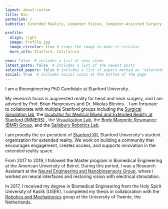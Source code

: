 ```yaml
---
layout: about-custom
title: Bio
permalink: /
subtitle: Extended Reality, Computer Vision, Computer-Assisted Surgery, and Neural Engineering.

profile:
  align: right
  image: Profile.jpg
  image_circular: true # crops the image to make it circular
  more_info: Stanford, California

news: false  # includes a list of news items
latest_posts: false  # includes a list of the newest posts
selected_papers: false # includes a list of papers marked as "selected={true}"
social: true  # includes social icons at the bottom of the page
---
```


 I am a Bioengineering PhD Candidate at Stanford University.
 
 My research focus is augmented reality for head and neck surgery, and I am advised by Prof. Brian Hargreaves and Dr. Nikolas Blevins. . I am fortunate to collaborate with multiple Stanford groups including the [Surgical Simulation lab](https://med.stanford.edu/cardinalsim.html), the [Incubator for Medical Mixed and Extended Reality at Stanford (IMMERS)](https://med.stanford.edu/immers.html) , the [Visualization Lab](https://neuroscience.stanford.edu/shared-resources/visualization-lab), the [Body Magnetic Resonance (BMR) Group](https://med.stanford.edu/bmrgroup.html), and the [Salisbury Robotics Lab](https://sr.stanford.edu/?page_id=1217).

I am proudly the co-president of [Stanford XR](https://www.stanfordxr.org/), Stanford University's student organization for extended reality. We work on building a community that encourages engagement, creates access, and supports innovation in the extended reality space.

From 2017 to 2019, I followed the Master program in Biomedical Engineering at the American University of Beirut. During this period, I was a Research Assistant at the [Neural Engineering and Nanobiosensors Group](https://sites.aub.edu.lb/samneuro/), where I worked on neural interfaces and restoring vision with electrical stimulation.

In 2017, I received my degree in Biomedical Engineering from the Holy Spirit University of Kaslik (USEK). I completed my thesis in collaboration with the [Robotics and Mechatronics](https://www.ram.eemcs.utwente.nl/) group at the University of Twente, the Netherlands.

<!-- Write your biography here. Tell the world about yourself. Link to your favorite [subreddit](http://reddit.com). You can put a picture in, too. The code is already in, just name your picture `prof_pic.jpg` and put it in the `img/` folder.

Put your address / P.O. box / other info right below your picture. You can also disable any of these elements by editing `profile` property of the YAML header of your `_pages/about.md`. Edit `_bibliography/papers.bib` and Jekyll will render your [publications page](/al-folio/publications/) automatically.

Link to your social media connections, too. This theme is set up to use [Font Awesome icons](https://fontawesome.com/) and [Academicons](https://jpswalsh.github.io/academicons/), like the ones below. Add your Facebook, Twitter, LinkedIn, Google Scholar, or just disable all of them. -->